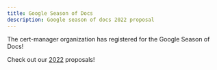 ```yaml
---
title: Google Season of Docs
description: Google season of docs 2022 proposal
---
```


The cert-manager organization has registered for the Google Season of Docs!

Check out our [2022](./2022/README.md) proposals!
